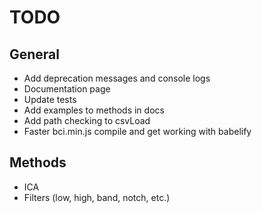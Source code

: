 # TODO
## General
- Add deprecation messages and console logs
- Documentation page
- Update tests
- Add examples to methods in docs
- Add path checking to csvLoad
- Faster bci.min.js compile and get working with babelify

## Methods
- ICA
- Filters (low, high, band, notch, etc.)
